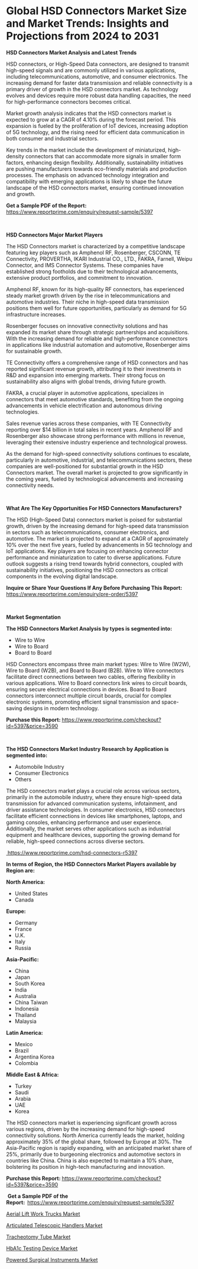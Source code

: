 <p><h1>Global HSD Connectors Market Size and Market Trends: Insights and Projections from 2024 to 2031</h1></p><p><strong>HSD Connectors Market Analysis and Latest Trends</strong></p>
<p><p>HSD connectors, or High-Speed Data connectors, are designed to transmit high-speed signals and are commonly utilized in various applications, including telecommunications, automotive, and consumer electronics. The increasing demand for faster data transmission and reliable connectivity is a primary driver of growth in the HSD connectors market. As technology evolves and devices require more robust data handling capacities, the need for high-performance connectors becomes critical.</p><p>Market growth analysis indicates that the HSD connectors market is expected to grow at a CAGR of 4.10% during the forecast period. This expansion is fueled by the proliferation of IoT devices, increasing adoption of 5G technology, and the rising need for efficient data communication in both consumer and industrial sectors. </p><p>Key trends in the market include the development of miniaturized, high-density connectors that can accommodate more signals in smaller form factors, enhancing design flexibility. Additionally, sustainability initiatives are pushing manufacturers towards eco-friendly materials and production processes. The emphasis on advanced technology integration and compatibility with emerging applications is likely to shape the future landscape of the HSD connectors market, ensuring continued innovation and growth.</p></p>
<p><strong>Get a Sample PDF of the Report:&nbsp;</strong> <a href="https://www.reportprime.com/enquiry/request-sample/5397">https://www.reportprime.com/enquiry/request-sample/5397</a></p>
<p>&nbsp;</p>
<p><strong>HSD Connectors Major Market Players</strong></p>
<p><p>The HSD Connectors market is characterized by a competitive landscape featuring key players such as Amphenol RF, Rosenberger, CSCONN, TE Connectivity, PROVERTHA, IKARI Industrial CO., LTD., FAKRA, Farnell, Weipu Connector, and IMS Connector Systems. These companies have established strong footholds due to their technological advancements, extensive product portfolios, and commitment to innovation.</p><p>Amphenol RF, known for its high-quality RF connectors, has experienced steady market growth driven by the rise in telecommunications and automotive industries. Their niche in high-speed data transmission positions them well for future opportunities, particularly as demand for 5G infrastructure increases.</p><p>Rosenberger focuses on innovative connectivity solutions and has expanded its market share through strategic partnerships and acquisitions. With the increasing demand for reliable and high-performance connectors in applications like industrial automation and automotive, Rosenberger aims for sustainable growth.</p><p>TE Connectivity offers a comprehensive range of HSD connectors and has reported significant revenue growth, attributing it to their investments in R&D and expansion into emerging markets. Their strong focus on sustainability also aligns with global trends, driving future growth.</p><p>FAKRA, a crucial player in automotive applications, specializes in connectors that meet automotive standards, benefiting from the ongoing advancements in vehicle electrification and autonomous driving technologies.</p><p>Sales revenue varies across these companies, with TE Connectivity reporting over $14 billion in total sales in recent years. Amphenol RF and Rosenberger also showcase strong performance with millions in revenue, leveraging their extensive industry experience and technological prowess.</p><p>As the demand for high-speed connectivity solutions continues to escalate, particularly in automotive, industrial, and telecommunications sectors, these companies are well-positioned for substantial growth in the HSD Connectors market. The overall market is projected to grow significantly in the coming years, fueled by technological advancements and increasing connectivity needs.</p></p>
<p>&nbsp;</p>
<p><strong>What Are The Key Opportunities For HSD Connectors Manufacturers?</strong></p>
<p><p>The HSD (High-Speed Data) connectors market is poised for substantial growth, driven by the increasing demand for high-speed data transmission in sectors such as telecommunications, consumer electronics, and automotive. The market is projected to expand at a CAGR of approximately 10% over the next five years, fueled by advancements in 5G technology and IoT applications. Key players are focusing on enhancing connector performance and miniaturization to cater to diverse applications. Future outlook suggests a rising trend towards hybrid connectors, coupled with sustainability initiatives, positioning the HSD connectors as critical components in the evolving digital landscape.</p></p>
<p><strong>Inquire or Share Your Questions If Any Before Purchasing This Report:</strong> <a href="https://www.reportprime.com/enquiry/pre-order/5397">https://www.reportprime.com/enquiry/pre-order/5397</a></p>
<p>&nbsp;</p>
<p><strong>Market Segmentation</strong></p>
<p><strong>The HSD Connectors Market Analysis by types is segmented into:</strong></p>
<p><ul><li>Wire to Wire</li><li>Wire to Board</li><li>Board to Board</li></ul></p>
<p><p>HSD Connectors encompass three main market types: Wire to Wire (W2W), Wire to Board (W2B), and Board to Board (B2B). Wire to Wire connectors facilitate direct connections between two cables, offering flexibility in various applications. Wire to Board connectors link wires to circuit boards, ensuring secure electrical connections in devices. Board to Board connectors interconnect multiple circuit boards, crucial for complex electronic systems, promoting efficient signal transmission and space-saving designs in modern technology.</p></p>
<p><strong>Purchase this Report:&nbsp;</strong><a href="https://www.reportprime.com/checkout?id=5397&price=3590">https://www.reportprime.com/checkout?id=5397&price=3590</a></p>
<p>&nbsp;</p>
<p><strong>The HSD Connectors Market Industry Research by Application is segmented into:</strong></p>
<p><ul><li>Automobile Industry</li><li>Consumer Electronics</li><li>Others</li></ul></p>
<p><p>The HSD connectors market plays a crucial role across various sectors, primarily in the automobile industry, where they ensure high-speed data transmission for advanced communication systems, infotainment, and driver assistance technologies. In consumer electronics, HSD connectors facilitate efficient connections in devices like smartphones, laptops, and gaming consoles, enhancing performance and user experience. Additionally, the market serves other applications such as industrial equipment and healthcare devices, supporting the growing demand for reliable, high-speed connections across diverse sectors.</p></p>
<p><a href="https://www.reportprime.com/hsd-connectors-r5397">&nbsp;https://www.reportprime.com/hsd-connectors-r5397</a></p>
<p><strong>In terms of Region, the HSD Connectors Market Players available by Region are:</strong></p>
<p>
    <p> <strong> North America: </strong>
        <ul>
            <li>United States</li>
            <li>Canada</li>
        </ul>
        </p> 
    <p> <strong> Europe: </strong>
        <ul>
            <li>Germany</li>
            <li>France</li>
            <li>U.K.</li>
            <li>Italy</li>
            <li>Russia</li>
        </ul>
        </p> 
    <p> <strong> Asia-Pacific: </strong>
        <ul>
            <li>China</li>
            <li>Japan</li>
            <li>South Korea</li>
            <li>India</li>
            <li>Australia</li>
            <li>China Taiwan</li>
            <li>Indonesia</li>
            <li>Thailand</li>
            <li>Malaysia</li>
        </ul>
        </p> 
    <p> <strong> Latin America: </strong>
        <ul>
            <li>Mexico</li>
            <li>Brazil</li>
            <li>Argentina Korea</li>
            <li>Colombia</li>
        </ul>
        </p> 
    <p> <strong> Middle East & Africa: </strong>
        <ul>
            <li>Turkey</li>
            <li>Saudi</li>
            <li>Arabia</li>
            <li>UAE</li>
            <li>Korea</li>
        </ul>
    </p>
    </p>
<p><p>The HSD connectors market is experiencing significant growth across various regions, driven by the increasing demand for high-speed connectivity solutions. North America currently leads the market, holding approximately 35% of the global share, followed by Europe at 30%. The Asia-Pacific region is rapidly expanding, with an anticipated market share of 25%, primarily due to burgeoning electronics and automotive sectors in countries like China. China is also expected to maintain a 10% share, bolstering its position in high-tech manufacturing and innovation.</p></p>
<p><strong>Purchase this Report: </strong><a href="https://www.reportprime.com/checkout?id=5397&price=3590">https://www.reportprime.com/checkout?id=5397&price=3590</a></p>
<p>&nbsp;<strong>Get a Sample PDF of the Report:&nbsp;&nbsp;</strong><a href="https://www.reportprime.com/enquiry/request-sample/5397">https://www.reportprime.com/enquiry/request-sample/5397</a></p>
<p><strong></strong></p>
<p><p><a href="https://issuu.com/reportprime-2/docs/aerial-lift-work-trucks-market-size_602b8d2162dc12">Aerial Lift Work Trucks Market</a></p><p><a href="https://issuu.com/reportprime-2/docs/articulated-telescopic-handlers-mar_60b15f92b15461">Articulated Telescopic Handlers Market</a></p><p><a href="https://www.linkedin.com/pulse/market-insights-global-tracheotomy-tube-forecast-innovation-trends-revpc?trackingId=INDJ1DZzQM%2BJJFblE2BUkA%3D%3D">Tracheotomy Tube Market</a></p><p><a href="https://www.linkedin.com/pulse/strategic-market-insights-navigating-global-hba1c-testing-device-oodrc?trackingId=VTx%2Fz5aHRJSE02En8E83ZQ%3D%3D">HbA1c Testing Device Market</a></p><p><a href="https://www.linkedin.com/pulse/navigating-global-powered-surgical-instruments-market-landscape-pks1c?trackingId=0TmgXw6ZTiCt25hpztZpmQ%3D%3D">Powered Surgical Instruments Market</a></p></p>